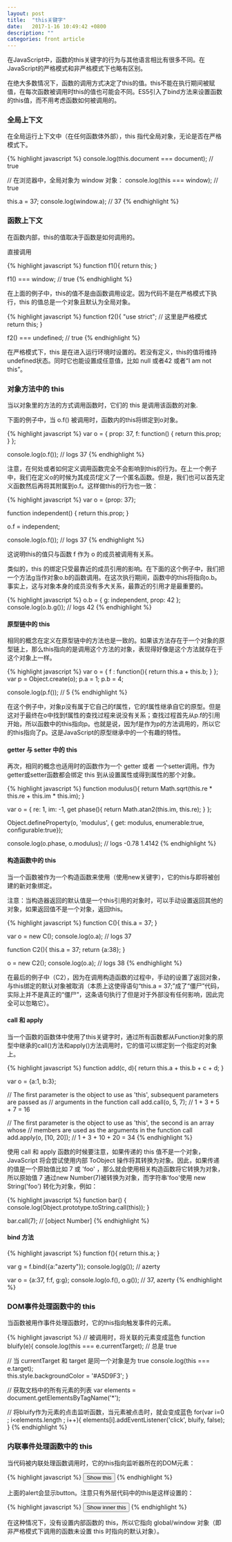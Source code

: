 ```yaml
---
layout: post
title:  "this关键字"
date:   2017-1-16 10:49:42 +0800
description: ""
categories: front article
---
```


在JavaScript中，函数的this关键字的行为与其他语言相比有很多不同。在JavaScript的严格模式和非严格模式下也略有区别。

在绝大多数情况下，函数的调用方式决定了this的值。this不能在执行期间被赋值，在每次函数被调用时this的值也可能会不同。ES5引入了bind方法来设置函数的this值，而不用考虑函数如何被调用的。

### 全局上下文

在全局运行上下文中（在任何函数体外部），this 指代全局对象，无论是否在严格模式下。

{% highlight javascript %}
console.log(this.document === document); // true

// 在浏览器中，全局对象为 window 对象：
console.log(this === window); // true

this.a = 37;
console.log(window.a); // 37
{% endhighlight %}

### 函数上下文

在函数内部，this的值取决于函数是如何调用的。

直接调用

{% highlight javascript %}
function f1(){
  return this;
}

f1() === window; // true
{% endhighlight %}

在上面的例子中，this的值不是由函数调用设定。因为代码不是在严格模式下执行，this 的值总是一个对象且默认为全局对象。

{% highlight javascript %}
function f2(){
  "use strict"; // 这里是严格模式
  return this;
}

f2() === undefined; // true
{% endhighlight %}

在严格模式下，this 是在进入运行环境时设置的。若没有定义，this的值将维持undefined状态。同时它也能设置成任意值，比如 null 或者42 或者“I am not this”。

### 对象方法中的 this

当以对象里的方法的方式调用函数时，它们的 this 是调用该函数的对象.

下面的例子中，当 o.f() 被调用时，函数内的this将绑定到o对象。

{% highlight javascript %}
var o = {
  prop: 37,
  f: function() {
    return this.prop;
  }
};

console.log(o.f()); // logs 37
{% endhighlight %}

注意，在何处或者如何定义调用函数完全不会影响到this的行为。在上一个例子中，我们在定义o的时候为其成员f定义了一个匿名函数。但是，我们也可以首先定义函数然后再将其附属到o.f。这样做this的行为也一致：

{% highlight javascript %}
var o = {prop: 37};

function independent() {
  return this.prop;
}

o.f = independent;

console.log(o.f()); // logs 37
{% endhighlight %}

这说明this的值只与函数 f 作为 o 的成员被调用有关系。

类似的，this 的绑定只受最靠近的成员引用的影响。在下面的这个例子中，我们把一个方法g当作对象o.b的函数调用。在这次执行期间，函数中的this将指向o.b。事实上，这与对象本身的成员没有多大关系，最靠近的引用才是最重要的。

{% highlight javascript %}
o.b = {
  g: independent,
  prop: 42
};
console.log(o.b.g()); // logs 42
{% endhighlight %}

#### 原型链中的 this 

相同的概念在定义在原型链中的方法也是一致的。如果该方法存在于一个对象的原型链上，那么this指向的是调用这个方法的对象，表现得好像是这个方法就存在于这个对象上一样。

{% highlight javascript %}
var o = {
  f : function(){ 
    return this.a + this.b; 
  }
};
var p = Object.create(o);
p.a = 1;
p.b = 4;

console.log(p.f()); // 5
{% endhighlight %}

在这个例子中，对象p没有属于它自己的f属性，它的f属性继承自它的原型。但是这对于最终在o中找到f属性的查找过程来说没有关系；查找过程首先从p.f的引用开始，所以函数中的this指向p。也就是说，因为f是作为p的方法调用的，所以它的this指向了p。这是JavaScript的原型继承中的一个有趣的特性。

#### getter 与 setter 中的 this

再次，相同的概念也适用时的函数作为一个 getter 或者 一个setter调用。作为getter或setter函数都会绑定 this 到从设置属性或得到属性的那个对象。

{% highlight javascript %}
function modulus(){
  return Math.sqrt(this.re * this.re + this.im * this.im);
}

var o = {
  re: 1,
  im: -1,
  get phase(){
    return Math.atan2(this.im, this.re);
  }
};

Object.defineProperty(o, 'modulus', {
  get: modulus, enumerable:true, configurable:true});

console.log(o.phase, o.modulus); // logs -0.78 1.4142
{% endhighlight %}

#### 构造函数中的 this

当一个函数被作为一个构造函数来使用（使用new关键字），它的this与即将被创建的新对象绑定。

注意：当构造器返回的默认值是一个this引用的对象时，可以手动设置返回其他的对象，如果返回值不是一个对象，返回this。

{% highlight javascript %}
function C(){
  this.a = 37;
}

var o = new C();
console.log(o.a); // logs 37


function C2(){
  this.a = 37;
  return {a:38};
}

o = new C2();
console.log(o.a); // logs 38
{% endhighlight %}

在最后的例子中（C2），因为在调用构造函数的过程中，手动的设置了返回对象，与this绑定的默认对象被取消（本质上这使得语句“this.a = 37;”成了“僵尸”代码，实际上并不是真正的“僵尸”，这条语句执行了但是对于外部没有任何影响，因此完全可以忽略它）。

#### call 和 apply 

当一个函数的函数体中使用了this关键字时，通过所有函数都从Function对象的原型中继承的call()方法和apply()方法调用时，它的值可以绑定到一个指定的对象上。

{% highlight javascript %}
function add(c, d){
  return this.a + this.b + c + d;
}

var o = {a:1, b:3};

// The first parameter is the object to use as 'this', subsequent parameters are passed as 
// arguments in the function call
add.call(o, 5, 7); // 1 + 3 + 5 + 7 = 16

// The first parameter is the object to use as 'this', the second is an array whose
// members are used as the arguments in the function call
add.apply(o, [10, 20]); // 1 + 3 + 10 + 20 = 34
{% endhighlight %}

使用 call 和 apply 函数的时候要注意，如果传递的 this 值不是一个对象，JavaScript 将会尝试使用内部 ToObject 操作将其转换为对象。因此，如果传递的值是一个原始值比如 7 或 'foo' ，那么就会使用相关构造函数将它转换为对象，所以原始值 7 通过new Number(7)被转换为对象，而字符串'foo'使用 new String('foo') 转化为对象，例如：

{% highlight javascript %}
function bar() {
  console.log(Object.prototype.toString.call(this));
}

bar.call(7); // [object Number]
{% endhighlight %}

#### bind 方法

{% highlight javascript %}
function f(){
  return this.a;
}

var g = f.bind({a:"azerty"});
console.log(g()); // azerty

var o = {a:37, f:f, g:g};
console.log(o.f(), o.g()); // 37, azerty
{% endhighlight %}

### DOM事件处理函数中的 this

当函数被用作事件处理函数时，它的this指向触发事件的元素。

{% highlight javascript %}
// 被调用时，将关联的元素变成蓝色
function bluify(e){
  console.log(this === e.currentTarget); // 总是 true

  // 当 currentTarget 和 target 是同一个对象是为 true
  console.log(this === e.target);        
  this.style.backgroundColor = '#A5D9F3';
}

// 获取文档中的所有元素的列表
var elements = document.getElementsByTagName('*');

// 将bluify作为元素的点击监听函数，当元素被点击时，就会变成蓝色
for(var i=0 ; i<elements.length ; i++){
  elements[i].addEventListener('click', bluify, false);
}
{% endhighlight %}

### 内联事件处理函数中的 this

当代码被内联处理函数调用时，它的this指向监听器所在的DOM元素：

{% highlight javascript %}
<button onclick="alert(this.tagName.toLowerCase());">
  Show this
</button>
{% endhighlight %}

上面的alert会显示button。注意只有外层代码中的this是这样设置的：

{% highlight javascript %}
<button onclick="alert((function(){return this})());">
  Show inner this
</button>
{% endhighlight %}

在这种情况下，没有设置内部函数的 this，所以它指向 global/window 对象（即非严格模式下调用的函数未设置 this 时指向的默认对象）。
